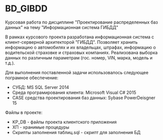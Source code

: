 # BD_GIBDD

Курсовая работа по дисциплине "Проектирование распределенных баз данных"
на тему "Информационная система ГИБДД"


В рамках курсового проекта разработана информационная система с клиент-серверной архитекторой "ГИБДД". Позволяет хранить информацию о автомобилях и их владельцах, штрафах, информацию о водительской страховке и страховых компаниях. Реализована выборка данных по различным параметрам (гос. номер, VIN, марка, модель и т.д.). 

Для выполнения поставленной задачи использовалось следующее пограмное обеспечение:

- СУБД: MS SQL Server 2014
- Среда програмирования клиента: Microsoft Visual C# 2015
- CASE средства проектирования баз данных: Sybase PowerDeisgner 15


Файлы в проекте:
 - KP_DB - файлы проекта клиентского приложения
 - ХП - хранимые процедуры
 - Скрипты заполнения таблиц.sql - скрипт для заполнения БД
